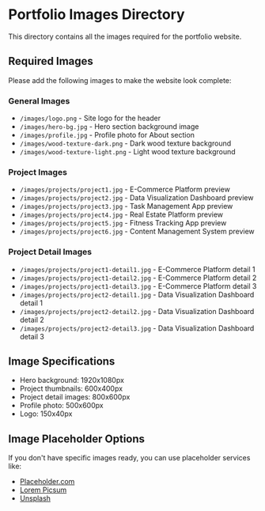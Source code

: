 # Portfolio Images Directory

This directory contains all the images required for the portfolio website.

## Required Images

Please add the following images to make the website look complete:

### General Images
- `/images/logo.png` - Site logo for the header
- `/images/hero-bg.jpg` - Hero section background image
- `/images/profile.jpg` - Profile photo for About section
- `/images/wood-texture-dark.png` - Dark wood texture background
- `/images/wood-texture-light.png` - Light wood texture background

### Project Images
- `/images/projects/project1.jpg` - E-Commerce Platform preview
- `/images/projects/project2.jpg` - Data Visualization Dashboard preview
- `/images/projects/project3.jpg` - Task Management App preview
- `/images/projects/project4.jpg` - Real Estate Platform preview
- `/images/projects/project5.jpg` - Fitness Tracking App preview
- `/images/projects/project6.jpg` - Content Management System preview

### Project Detail Images
- `/images/projects/project1-detail1.jpg` - E-Commerce Platform detail 1
- `/images/projects/project1-detail2.jpg` - E-Commerce Platform detail 2
- `/images/projects/project1-detail3.jpg` - E-Commerce Platform detail 3
- `/images/projects/project2-detail1.jpg` - Data Visualization Dashboard detail 1
- `/images/projects/project2-detail2.jpg` - Data Visualization Dashboard detail 2
- `/images/projects/project2-detail3.jpg` - Data Visualization Dashboard detail 3

## Image Specifications

- Hero background: 1920x1080px
- Project thumbnails: 600x400px
- Project detail images: 800x600px
- Profile photo: 500x600px
- Logo: 150x40px

## Image Placeholder Options

If you don't have specific images ready, you can use placeholder services like:
- [Placeholder.com](https://placeholder.com)
- [Lorem Picsum](https://picsum.photos)
- [Unsplash](https://unsplash.com)

